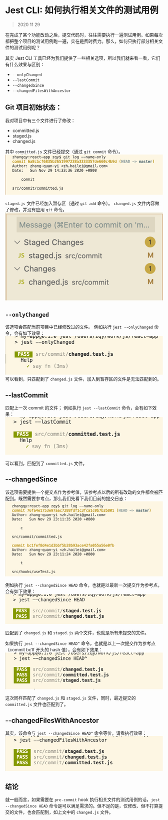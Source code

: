 # Jest CLI: 如何执行相关文件的测试用例

> 2020 11 29

在完成了某个功能改动之后，提交代码时，往往需要执行一遍测试用例。如果每次都把整个项目的测试用例跑一遍，实在是费时费力。那么，如何只执行部分相关文件的测试用例呢？

其实 Jest CLI 工具已经为我们提供了一些相关选项，所以我们就来看一看，它们有什么效果与区别：

- `--onlyChanged`
- `--lastCommit`
- `--changedSince`
- `--changedFilesWithAncestor`

## Git 项目初始状态：

我对项目中有三个文件进行了修改：

- committed.js
- staged.js
- changed.js

其中 `committed.js` 文件已经提交（通过 `git commit` 命令）。
![项目初始文件](../resource/jest_changed_file/jest_cli_file_intro_1.png)

`staged.js` 文件已经加入暂存区（通过 `git add` 命令）。
`changed.js` 文件内容做了修改，并没有应用 `git` 命令。
![项目初始文件](../resource/jest_changed_file/jest_cli_file_intro_2.png)

## `--onlyChanged`

该选项会匹配当前项目中已经修改过的文件。
例如执行 `jest --onlyChanged` 命令，会有如下效果：
![onlyChanged 执行结果](../resource/jest_changed_file/jest_cli_only_changed.png)
可以看到，只匹配到了 `changed.js` 文件，加入到暂存区的文件是无法匹配到的。

## --lastCommit

匹配上一次 commit 的文件；
例如执行 `jest --lastCommit` 命令，会有如下效果：
![lastCommit 执行结果](../resource/jest_changed_file/jest_cli_lastCommit.png)

可以看到，匹配到了 `committed.js` 文件。

## --changedSince

该选项需要提供一个提交点作为参考值，该参考点以后的所有改动的文件都会被匹配到。既然需要参考点，那么我们先看下我们目前的提交日志：
![提交日志](../resource/jest_changed_file/jest_cli_git_log.png)

例如执行 `jest --changedSince HEAD` 命令，也就是以最新一次提交作为参考点，会有如下效果：
![changedSince 执行结果](../resource/jest_changed_file/jest_cli_changed_since_head.png)

匹配到了 `changed.js` 和 `staged.js` 两个文件，也就是所有未提交的文件。

如果执行 `jest --changedSince HEAD^` 命令，也就是以上一次提交作为参考点（commit bc1f 开头的 hash 值），会有如下效果：
![changedSince 执行结果2](../resource/jest_changed_file/jest_cli_changed_since_head2.png)

这次同样匹配了 `changed.js` 和 `staged.js` 文件，同时，最近提交的 `committed.js` 文件也匹配到了。

## --changedFilesWithAncestor

其实，该命令与 `jest --changedSince HEAD^` 命令等价，请看执行效果：
![changedSince 执行结果2](../resource/jest_changed_file/jest_cli_changed_files_with_ancestor.png)

## 结论

就一般而言，如果需要在 `pre-commit` hook 执行相关文件的测试用例的话，`jest --changedSince HEAD` 命令是可以满足需求的。但不足的是，仅修改、但不打算提交的文件，也会匹配到，如上文中的 `changed.js` 文件。
